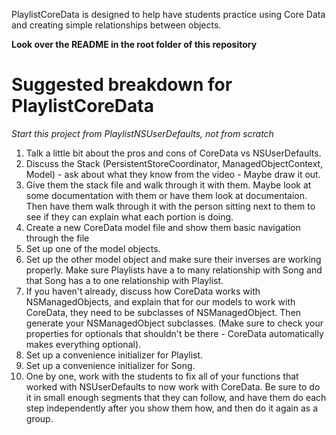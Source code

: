 PlaylistCoreData is designed to help have students practice using Core Data and creating simple relationships between objects.

**Look over the README in the root folder of this repository**

# Suggested breakdown for PlaylistCoreData

*Start this project from PlaylistNSUserDefaults, not from scratch*

1. Talk a little bit about the pros and cons of CoreData vs NSUserDefaults.
2. Discuss the Stack (PersistentStoreCoordinator, ManagedObjectContext, Model) - ask about what they know from the video - Maybe draw it out.
3. Give them the stack file and walk through it with them. Maybe look at some documentation with them or have them look at documentaion. Then have them walk through it with the person sitting next to them to see if they can explain what each portion is doing. 
4. Create a new CoreData model file and show them basic navigation through the file
5. Set up one of the model objects.
6. Set up the other model object and make sure their inverses are working properly. Make sure Playlists have a to many relationship with Song and that Song has a to one relationship with Playlist.
7. If you haven't already, discuss how CoreData works with NSManagedObjects, and explain that for our models to work with CoreData, they need to be subclasses of NSManagedObject. Then generate your NSManagedObject subclasses. (Make sure to check your properties for optionals that shouldn't be there - CoreData automatically makes everything optional).
8. Set up a convenience initializer for Playlist.
9. Set up a convenience initializer for Song.
10. One by one, work with the students to fix all of your functions that worked with NSUserDefaults to now work with CoreData. Be sure to do it in small enough segments that they can follow, and have them do each step independently after you show them how, and then do it again as a group.